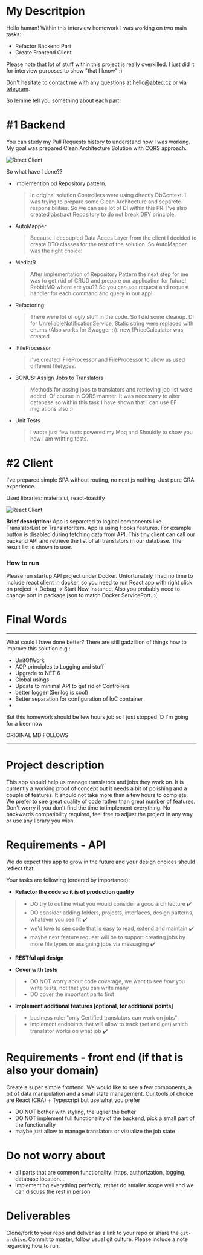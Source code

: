 # My Descritpion
Hello human! Within this interview homework I was working on two main tasks:
- Refactor Backend Part
- Create Frontend Client

Please note that lot of stuff within this project is really overkilled. I just did it for interview purposes to show "that I know" :)

Don't hesitate to contact me with any questions at <a href="mailto:hello@abtec.cz">hello@abtec.cz</a> or via <a href="https://t.me/abTeccz">telegram</a>.


So lemme tell you something about each part!

# #1 Backend
You can study my Pull Requests history to understand how I was working. My goal was prepared Clean Architecture Solution with CQRS approach.

![React Client](solution.png)

So what have I done??
- Implemention od Repository pattern.
  > In original solution Controllers were using directly DbContext. I was trying to prepare some Clean Architecture and separete responsibilities. So we can see lot of DI within this PR. I've also created abstract Repository to do not break DRY principle.
- AutoMapper
  > Because I decoupled Data Acces Layer from the client I decided to create DTO classes for the rest of the solution. So AutoMapper was the right choice!
- MediatR
  > After implementation of Repository Pattern the next step for me was to get r\id of CRUD and prepare our application for future! RabbitMQ where are you?? So you can see request and request handler for each command and query in our app!
- Refactoring
  > There were lot of ugly stuff in the code. So I did some cleanup. DI for UnreliableNotificationService, Static string were replaced with enums (Also works for Swagger :)). new IPriceCalculator was created
- IFileProcessor
  > I've created IFileProcessor and FileProcessor to allow us used different filetypes.
- BONUS: Assign Jobs to Translators
  > Methods for assing jobs to translators and retrieving job list were added. Of course in CQRS manner. It was necessary to alter database so within this task I have shown that I can use EF migrations also :)
- Unit Tests
  > I wrote just few tests powered my Moq and Shouldly to show you how I am writting tests.
# #2 Client
I've prepared simple SPA without routing, no next.js nothing. Just pure CRA experience.

Used libraries: materialui, react-toastify

![React Client](client.png)

**Brief description:** App is separeted to logical components like TranslatorList or TranslatorItem. App is 
using Hooks features. For example button is disabled during fetching data from API. This tiny client can call
our backend API and retrieve the list of all translators in our database. The result list is shown to user.

### How to run

Please run startup API project under Docker. Unfortunately I had no time to include react client in docker, so you need to run React app with right click on project -> Debug -> Start New Instance. Also you probably need to change port in package.json to match Docker ServicePort. :(

# Final Words
------------
What could I have done better? There are still gadzillion of things how to improve this solution e.g.:
* UnitOfWork
* AOP principles to Logging and stuff
* Upgrade to NET 6
* Global usings
* Update to minimal API to get rid of Controllers
* better logger (Serilog is cool)
* Better separation for configuration of IoC container
* 
But this homework should be few hours job so I just stopped :D I'm going for a beer now

ORIGINAL MD FOLLOWS

------------

# Project description
This app should help us manage translators and jobs they work on. 
It is currently a working proof of concept but it needs a bit of polishing and a couple of features. 
It should not take more than a few hours to complete. 
We prefer to see great quality of code rather than great number of features. Don't worry if you don't find the time to implement everything.
No backwards compatibility required, feel free to adjust the project in any way or use any library you wish.

# Requirements - API 
We do expect this app to grow in the future and your design choices should reflect that.

Your tasks are following (ordered by importance): 

- **Refactor the code so it is of production quality**
> * DO try to outline what you would consider a good architecture :heavy_check_mark:
> * DO consider adding folders, projects, interfaces, design patterns, whatever you see fit :heavy_check_mark:
> * we'd love to see code that is easy to read, extend and maintain :heavy_check_mark:
> * maybe next feature request will be to support creating jobs by more file types or assigning jobs via messaging :heavy_check_mark:

- **RESTful api design** 

- **Cover with tests**
> - DO NOT worry about code coverage, we want to see *how* you write tests, not that you can write many
> - DO cover the important parts first

- **Implement additional features [optional, for additional points]**
> - business rule: "only Certified translators can work on jobs"
> - implement endpoints that will allow to track (set and get) which translator works on what job :heavy_check_mark:

# Requirements - front end (if that is also your domain)
Create a super simple frontend. We would like to see a few components, a bit of data manipulation and a small state management. 
Our tools of choice are React (CRA) + Typescript but use what you prefer
- DO NOT bother with styling, the uglier the better
- DO NOT implement full functionality of the backend, pick a small part of the functionality
- maybe just allow to manage translators or visualize the job state

# Do not worry about
- all parts that are common functionality: https, authorization, logging, database location...
- implementing everything perfectly, rather do smaller scope well and we can discuss the rest in person

# Deliverables
Clone/fork to your repo and deliver as a link to your repo or share the `git-archive`. 
Commit to master, follow usual git culture. 
Please include a note regarding how to run.
